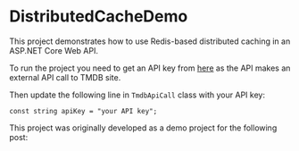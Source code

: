 # DistributedCacheDemo
 
 This project demonstrates how to use Redis-based distributed caching in an ASP.NET Core Web API.

To run the project you need to get an API key from [here](https://developers.themoviedb.org/3/getting-started/introduction) as the API makes an 
external API call to TMDB site.

Then update the following line in `TmdbApiCall` class with your API key:

```
const string apiKey = "your API key";
```

This project was originally developed as a demo project for the following post:

